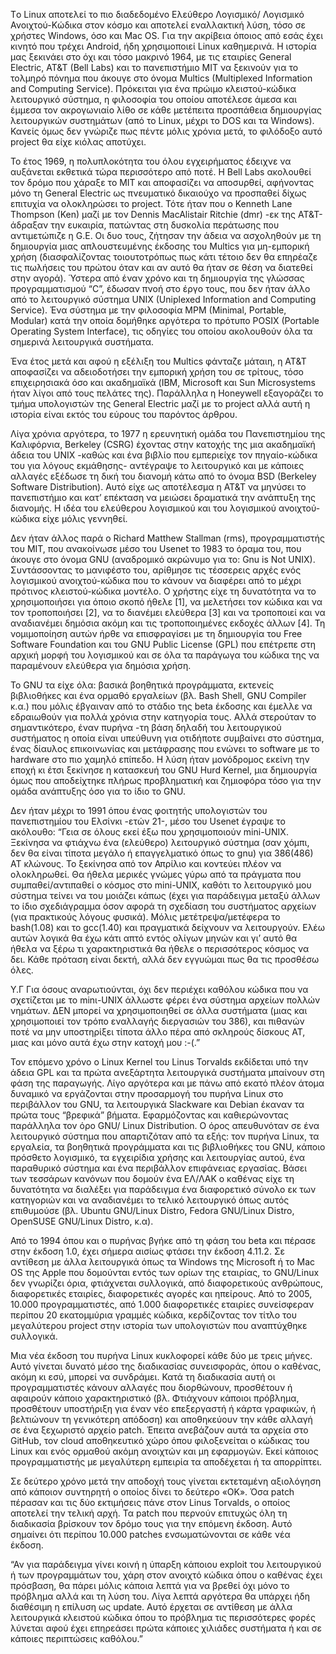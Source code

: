 Tο Linux αποτελεί το πιο διαδεδομένο Ελεύθερο Λογισμικό/ Λογισμικό Ανοιχτού-Κώδικα στον κόσμο και αποτελεί εναλλακτική λύση, τόσο σε χρήστες Windows, όσο και Mac OS. Για την ακρίβεια όποιος από εσάς έχει κινητό που τρέχει Android, ήδη χρησιμοποιεί Linux καθημερινά. Η ιστορία μας ξεκινάει στο όχι και τόσο μακρινό 1964, με τις εταιρίες General Electric, AT&T (Bell Labs) και το πανεπιστήμιο MIT να ξεκινούν για το τολμηρό πόνημα που άκουγε στο όνομα Multics (Multiplexed Information and Computing Service). Πρόκειται για ένα πρώιμο κλειστού-κώδικα λειτουργικό σύστημα, η φιλοσοφία του οποίου αποτέλεσε άμεσα και έμμεσα τον ακρογωνιαίο λίθο σε κάθε μετέπειτα προσπάθεια δημιουργίας λειτουργικών συστημάτων (από το Linux, μέχρι το DOS και τα Windows). Κανείς όμως δεν γνώριζε πως πέντε μόλις χρόνια μετά, το φιλόδοξο αυτό project θα είχε κιόλας αποτύχει.
	
  Το έτος 1969, η πολυπλοκότητα του όλου εγχειρήματος έδειχνε να αυξάνεται εκθετικά τώρα περισσότερο από ποτέ. Η Bell Labs ακολουθεί τον δρόμο που χάραξε το MIT και αποφασίζει να αποσυρθεί, αφήνοντας μόνο τη General Electric ως πνευματικό δικαιούχο να προσπαθεί δίχως επιτυχία να ολοκληρώσει το project. Τότε ήταν που ο Kenneth Lane Thompson (Ken) μαζί με τον Dennis MacAlistair Ritchie (dmr) -εκ της AT&T- άδραξαν την ευκαιρία, πατώντας στη δυσκολία περάτωσης που αντιμετώπιζε η G.E. Οι δυο τους, ζήτησαν την άδεια να ασχοληθούν με τη δημιουργία μιας απλουστευμένης έκδοσης του Multics για μη-εμπορική χρήση (διασφαλίζοντας τοιουτοτρόπως πως κάτι τέτοιο δεν θα επηρέαζε τις πωλήσεις του πρώτου όταν και αν αυτό θα ήταν σε θέση να διατεθεί στην αγορά). Ύστερα από έναν χρόνο και τη δημιουργία της γλώσσας προγραμματισμού “C”, έδωσαν πνοή στο έργο τους, που δεν ήταν άλλο από το λειτουργικό σύστημα UNIX (Uniplexed Information and Computing Service). Ένα σύστημα με την φιλοσοφία MPM (Minimal, Portable, Modular) κατά την οποία δομήθηκε αργότερα το πρότυπο POSIX (Portable Operating System Interface), τις οδηγίες του οποίου ακολουθούν όλα τα σημερινά λειτουργικά συστήματα.
	
  Ένα έτος μετά και αφού η εξέλιξη του Multics φάνταζε μάταιη, η ΑΤ&Τ αποφασίζει να αδειοδοτήσει την εμπορική χρήση του σε τρίτους, τόσο επιχειρησιακά όσο και ακαδημαϊκά (IBM, Microsoft και Sun Microsystems ήταν λίγοι από τους πελάτες της). Παράλληλα η Honeywell εξαγοράζει το τμήμα υπολογιστών της General Electric μαζί με το project αλλά αυτή η ιστορία είναι εκτός του εύρους του παρόντος άρθρου.
	
  Λίγα χρόνια αργότερα, το 1977 η ερευνητική ομάδα του Πανεπιστημίου της Καλιφόρνια, Berkeley (CSRG) έχοντας στην κατοχής της μια ακαδημαϊκή άδεια του UNIX -καθώς και ένα βιβλίο που εμπεριείχε τον πηγαίο-κώδικα του για λόγους εκμάθησης- αντέγραψε το λειτουργικό και με κάποιες αλλαγές εξέδωσε τη δική του διανομή κάτω από το όνομα BSD (Berkeley Software Distribution). Αυτό είχε ως αποτέλεσμα η AT&T να μηνύσει το πανεπιστήμιο και κατ’ επέκταση να μειώσει δραματικά την ανάπτυξη της διανομής. Η ιδέα του ελεύθερου λογισμικού και του λογισμικού ανοιχτού-κώδικα είχε μόλις γεννηθεί.
	
  Δεν ήταν άλλος παρά ο Richard Matthew Stallman (rms), προγραμματιστής του MIT, που ανακοίνωσε μέσο του Usenet το 1983 το όραμα του, που άκουγε στο όνομα GNU (αναδρομικό ακρώνυμο για το: Gnu is Not UNIX). Συντάσσοντας το μανιφέστο του, αρίθμησε τις τέσσερεις αρχές ενός λογισμικού ανοιχτού-κώδικα που το κάνουν να διαφέρει από το μέχρι πρότινος κλειστού-κώδικα μοντέλο. Ο χρήστης είχε τη δυνατότητα να το χρησιμοποιήσει για όποιο σκοπό ήθελε [1], να μελετήσει τον κώδικα και να τον τροποποιήσει [2], να το διανέμει ελεύθερα [3] και να τροποποιεί και να αναδιανέμει δημόσια ακόμη και τις τροποποιημένες εκδοχές άλλων [4]. Τη νομιμοποίηση αυτών ήρθε να επισφραγίσει με τη δημιουργία του Free Software Foundation και του GNU Public License (GPL) που επέτρεπε στη αρχική μορφή του λογισμικού και σε όλα τα παράγωγα του κώδικα της να παραμένουν ελεύθερα για δημόσια χρήση.
	
  Το GNU τα είχε όλα: βασικά βοηθητικά προγράμματα, εκτενείς βιβλιοθήκες και ένα ορμαθό εργαλείων (βλ. Bash Shell, GNU Compiler κ.α.) που μόλις έβγαιναν από το στάδιο της beta έκδοσης και έμελλε να εδραιωθούν για πολλά χρόνια στην κατηγορία τους. Αλλά στερούταν το σημαντικότερο, έναν πυρήνα -τη βάση δηλαδή του λειτουργικού συστήματος η οποία είναι υπεύθυνη για οτιδήποτε συμβαίνει στο σύστημα, ένας δίαυλος επικοινωνίας και μετάφρασης που ενώνει το software με το hardware στο πιο χαμηλό επίπεδο. Η λύση ήταν μονόδρομος εκείνη την εποχή κι έτσι ξεκίνησε η κατασκευή του GNU Hurd Kernel, μια δημιουργία όμως που αποδείχτηκε πλήρως προβληματική και ζημιοφόρα τόσο για την ομάδα ανάπτυξης όσο για το ίδιο το GNU.
	
  Δεν ήταν μέχρι το 1991 όπου ένας φοιτητής υπολογιστών του πανεπιστημίου του Ελσίνκι -ετών 21-, μέσο του Usenet έγραψε το ακόλουθο: “Γεια σε όλους εκεί έξω που χρησιμοποιούν mini-UNIX. Ξεκίνησα να φτιάχνω ένα (ελεύθερο) λειτουργικό σύστημα (σαν χόμπι, δεν θα είναι τίποτα μεγάλο ή επαγγελματικό όπως το gnu) για 386(486) ΑΤ κλώνους. Το ξεκίνησα από τον Απρίλιο και κοντεύει πλέον να ολοκληρωθεί. Θα ήθελα μερικές γνώμες γύρω από τα πράγματα που συμπαθεί/αντιπαθεί ο κόσμος στο mini-UNIX, καθότι το λειτουργικό μου σύστημα τείνει να του μοιάζει κάπως (έχει για παράδειγμα μεταξύ άλλων το ίδιο σχεδιάγραμμα όσον αφορά τη σχεδίαση του συστήματος αρχείων (για πρακτικούς λόγους φυσικά). Μόλις μετέτρεψα/μετέφερα το bash(1.08) και το gcc(1.40) και πραγματικά δείχνουν να λειτουργούν. Ελέω αυτών λογικά θα έχω κάτι απτό εντός ολίγων μηνών και γι’ αυτό θα ήθελα να ξέρω τι χαρακτηριστικά θα ήθελε ο περισσότερος κόσμος να δει. Κάθε πρόταση είναι δεκτή, αλλά δεν εγγυώμαι πως θα τις προσθέσω όλες.
	
 
 Y.Γ Για όσους αναρωτιούνται, όχι δεν περιέχει καθόλου κώδικα που να σχετίζεται με το minι-UNIX άλλωστε φέρει ένα σύστημα αρχείων πολλών νημάτων. ΔΕΝ μπορεί να χρησιμοποιηθεί σε άλλα συστήματα (μιας και χρησιμοποιεί τον τρόπο εναλλαγής διεργασιών του 386), και πιθανών ποτέ να μην υποστηρίξει τίποτα άλλο πέρα από σκληρούς δίσκους AT, μιας και μόνο αυτά έχω στην κατοχή μου :-(.”
	
  Τον επόμενο χρόνο ο Linux  Kernel του Linus Torvalds εκδίδεται υπό την άδεια GPL και τα πρώτα ανεξάρτητα λειτουργικά συστήματα μπαίνουν στη φάση της παραγωγής. Λίγο αργότερα και με πάνω από εκατό πλέον άτομα δυναμικό να εργάζονται στην προσαρμογή του πυρήνα Linux στο περιβάλλον του GNU, τα λειτουργικά Slackware και Debian έκαναν τα πρώτα τους “βρεφικά” βήματα. Εφαρμόζοντας και καθιερώνοντας παράλληλα τον όρο GNU/ Linux Distribution. Ο όρος απευθυνόταν σε ένα λειτουργικό σύστημα που απαρτιζόταν από τα εξής: τον πυρήνα Linux, τα εργαλεία, τα βοηθητικά προγράμματα και τις βιβλιοθήκες του GNU, κάποιο πρόσθετο λογισμικό, τα εγχειρίδια χρήσης και λειτουργίας αυτού, ένα παραθυρικό σύστημα και ένα περιβάλλον επιφάνειας εργασίας. Βάσει των τεσσάρων κανόνων που δομούν ένα ΕΛ/ΛΑΚ ο καθένας είχε τη δυνατότητα να διαλέξει για παράδειγμα ένα διαφορετικό σύνολο εκ των κατηγοριών και να αναδιανέμει το τελικό λειτουργικό όπως αυτός επιθυμούσε (βλ. Ubuntu GNU/Linux Distro, Fedora GNU/Linux Distro, OpenSUSE GNU/Linux Distro, κ.α).
	
  Από το 1994 όπου και ο πυρήνας βγήκε από τη φάση του beta και πέρασε στην έκδοση 1.0, έχει σήμερα αισίως φτάσει την έκδοση 4.11.2. Σε αντίθεση με άλλα λειτουργικά όπως τα Windows της Microsoft ή το Mac OS της Apple που δομούνται εντός των ορίων της εταιρίας, το GNU/Linux δεν γνωρίζει όρια, φτιάχνεται συλλογικά, από διαφορετικούς ανθρώπους, διαφορετικές εταιρίες, διαφορετικές αγορές και ηπείρους. Από το 2005, 10.000 προγραμματιστές, από 1.000 διαφορετικές εταιρίες συνείσφεραν περίπου 20 εκατομμύρια γραμμές κώδικα, κερδίζοντας τον τίτλο του μεγαλύτερου project στην ιστορία των υπολογιστών που αναπτύχθηκε συλλογικά.
	
  Μια νέα έκδοση του πυρήνα Linux κυκλοφορεί κάθε δύο με τρεις μήνες. Αυτό γίνεται δυνατό μέσο της διαδικασίας συνεισφοράς, όπου ο καθένας, ακόμη κι εσύ, μπορεί να συνδράμει. Κατά τη διαδικασία αυτή οι προγραμματιστές κάνουν αλλαγές που διορθώνουν, προσθέτουν ή αφαιρούν κάποιο χαρακτηριστικό (βλ. Φτιάχνουν κάποιοι πρόβλημα, προσθέτουν υποστήριξη για έναν νέο επεξεργαστή ή κάρτα γραφικών, ή βελτιώνουν τη γενικότερη απόδοση) και αποθηκεύουν την κάθε αλλαγή σε ένα ξεχωριστό αρχείο patch. Έπειτα ανεβάζουν αυτά τα αρχεία στο GitHub, τον cloud αποθηκευτικό χώρο όπου φιλοξενείται ο κώδικας του Linux και ενός ορμαθού ακόμη ανοιχτών και μη εφαρμογών. Εκεί κάποιος προγραμματιστής με μεγαλύτερη εμπειρία τα αποδέχεται ή τα απορρίπτει.
	
  Σε δεύτερο χρόνο μετά την αποδοχή τους γίνεται εκτεταμένη αξιολόγηση από κάποιον συντηρητή ο οποίος δίνει το δεύτερο «ΟΚ». Όσα patch πέρασαν και τις δύο εκτιμήσεις πάνε στον Linus Torvalds, ο οποίος αποτελεί την τελική αρχή. Τα patch που περνούν επιτυχώς όλη τη διαδικασία βρίσκουν τον δρόμο τους για την επόμενη έκδοση. Αυτό σημαίνει ότι περίπου 10.000 patches ενσωματώνονται σε κάθε νέα έκδοση.
	
  “Αν για παράδειγμα γίνει κοινή η ύπαρξη κάποιου exploit του λειτουργικού ή των προγραμμάτων του, χάρη στον ανοιχτό κώδικα όπου ο καθένας έχει πρόσβαση, θα πάρει μόλις κάποια λεπτά για να βρεθεί όχι μόνο το πρόβλημα αλλά και τη λύση του. Λίγα λεπτά αργότερα θα υπάρχει ήδη διαθέσιμη η επίλυση ως update. Αυτό έρχεται σε αντίθεση με άλλα λειτουργικά κλειστού κώδικα όπου το πρόβλημα τις περισσότερες φορές λύνεται αφού έχει επηρεάσει πρώτα κάποιες χιλιάδες συστήματα ή και σε κάποιες περιπτώσεις καθόλου.”
